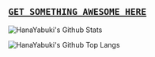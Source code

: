 ## [`GET SOMETHING AWESOME HERE`](https://a.huazhiwan.xyz)

![HanaYabuki's Github Stats](https://github-readme-stats-timothy-liuxf.vercel.app/api?username=HanaYabuki&show_icons=true&count_private=true)

![HanaYabuki's Github Top Langs](https://github-readme-stats-timothy-liuxf.vercel.app/api/top-langs/?username=HanaYabuki&langs_count=10&layout=compact&count_private=true)
